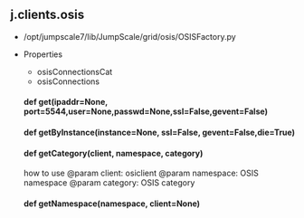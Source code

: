 ## j.clients.osis

- /opt/jumpscale7/lib/JumpScale/grid/osis/OSISFactory.py
- Properties
    - osisConnectionsCat
    - osisConnections

    #### def get(ipaddr=None, port=5544,user=None,passwd=None,ssl=False,gevent=False) 
    #### def getByInstance(instance=None, ssl=False, gevent=False,die=True) 
    #### def getCategory(client, namespace, category) 
    
    how to use
    @param client: osiclient
    @param namespace: OSIS namespace
    @param category: OSIS category
    #### def getNamespace(namespace, client=None) 
